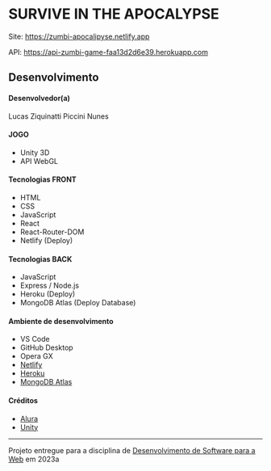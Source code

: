 # SURVIVE IN THE APOCALYPSE

Site: https://zumbi-apocalipyse.netlify.app

API: https://api-zumbi-game-faa13d2d6e39.herokuapp.com

## Desenvolvimento

#### Desenvolvedor(a)
Lucas Ziquinatti Piccini Nunes

#### JOGO
- Unity 3D
- API WebGL
  
#### Tecnologias FRONT
- HTML
- CSS
- JavaScript
- React
- React-Router-DOM
- Netlify (Deploy)

#### Tecnologias BACK
- JavaScript
- Express / Node.js
- Heroku (Deploy)
- MongoDB Atlas (Deploy Database)

#### Ambiente de desenvolvimento
- VS Code
- GitHub Desktop
- Opera GX
- [Netlify](https://www.netlify.com/)
- [Heroku](https://heroku.com/)
- [MongoDB Atlas](https://www.mongodb.com/atlas/database/)

#### Créditos
- [Alura](https://www.alura.com.br)
- [Unity](https://unity.com/pt)

---
Projeto entregue para a disciplina de [Desenvolvimento de Software para a Web](http://github.com/andreainfufsm/elc1090-2023a) em 2023a
